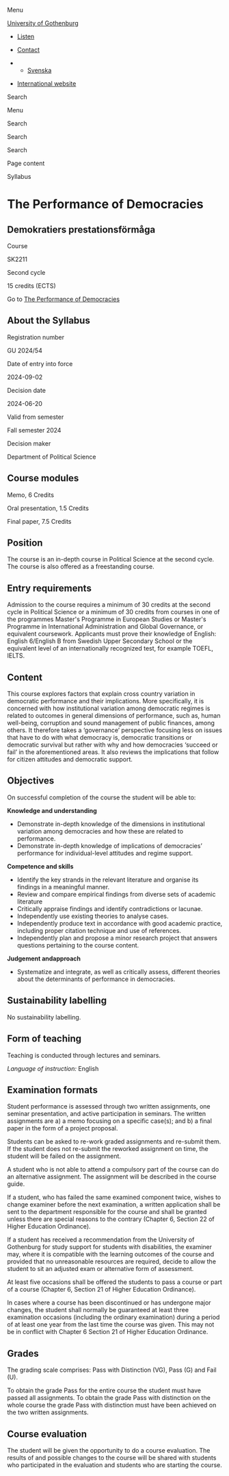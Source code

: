 Menu

[University of Gothenburg](/en)

- [Listen](//app-eu.readspeaker.com/cgi-bin/rsent?customerid=9467&lang=en_uk&readclass=region--content&url=https%3A%2F%2Fwww.gu.se%2Fen%2Fstudy-gothenburg%2Fthe-performance-of-democracies-sk2211%2Fsyllabus%2F303ceb63-2991-11ef-a2a0-4c1db4504bb5 "Listen with ReadSpeaker")

- [Contact](/en/contact)

- - [Svenska](/studera/hitta-utbildning/demokratiers-prestationsformaga-sk2211/kursplan/303ceb63-2991-11ef-a2a0-4c1db4504bb5)
- [International website](/en/study-gothenburg/the-performance-of-democracies-sk2211/syllabus/303ceb63-2991-11ef-a2a0-4c1db4504bb5)

Search


Menu


Search


Search

Search

Page content

Syllabus


# The Performance of Democracies

## Demokratiers prestationsförmåga

Course


SK2211


Second cycle


15 credits (ECTS)


Go to
[The Performance of Democracies](/en/study-gothenburg/the-performance-of-democracies-sk2211)

## About the Syllabus

Registration number


GU 2024/54


Date of entry into force


2024-09-02


Decision date


2024-06-20


Valid from semester


Fall semester 2024


Decision maker


Department of Political Science


## Course modules

Memo, 6 Credits


Oral presentation, 1.5 Credits


Final paper, 7.5 Credits


## Position

The course is an in-depth course in Political Science at the second cycle. The course is also offered as a freestanding course.

## Entry requirements

Admission to the course requires a minimum of 30 credits at the second cycle in Political Science or a minimum of 30 credits from courses in one of the programmes Master's Programme in European Studies or Master's Programme in International Administration and Global Governance, or equivalent coursework. Applicants must prove their knowledge of English: English 6/English B from Swedish Upper Secondary School or the equivalent level of an internationally recognized test, for example TOEFL, IELTS.

## Content

This course explores factors that explain cross country variation in democratic performance and their implications. More specifically, it is concerned with how institutional variation among democratic regimes is related to outcomes in general dimensions of performance, such as, human well-being, corruption and sound management of public finances, among others. It therefore takes a ‘governance’ perspective focusing less on issues that have to do with what democracy is, democratic transitions or democratic survival but rather with why and how democracies ‘succeed or fail’ in the aforementioned areas. It also reviews the implications that follow for citizen attitudes and democratic support.

## Objectives

On successful completion of the course the student will be able to:

**Knowledge and understanding**

- Demonstrate in-depth knowledge of the dimensions in institutional variation among democracies and how these are related to performance.
- Demonstrate in-depth knowledge of implications of democracies’ performance for individual-level attitudes and regime support.

**Competence and skills**

- Identify the key strands in the relevant literature and organise its findings in a meaningful manner.
- Review and compare empirical findings from diverse sets of academic literature
- Critically appraise findings and identify contradictions or lacunae.
- Independently use existing theories to analyse cases.
- Independently produce text in accordance with good academic practice, including proper citation technique and use of references.
- Independently plan and propose a minor research project that answers questions pertaining to the course content.

**Judgement andapproach**

- Systematize and integrate, as well as critically assess, different theories about the determinants of performance in democracies.

## Sustainability labelling

No sustainability labelling.


## Form of teaching

Teaching is conducted through lectures and seminars.

_Language of instruction:_ English

## Examination formats

Student performance is assessed through two written assignments, one seminar presentation, and active participation in seminars. The written assignments are a) a memo focusing on a specific case(s); and b) a final paper in the form of a project proposal.

Students can be asked to re-work graded assignments and re-submit them. If the student does not re-submit the reworked assignment on time, the student will be failed on the assignment.

A student who is not able to attend a compulsory part of the course can do an alternative assignment. The assignment will be described in the course guide.

If a student, who has failed the same examined component twice, wishes to change examiner before the next examination, a written application shall be sent to the department responsible for the course and shall be granted unless there are special reasons to the contrary (Chapter 6, Section 22 of Higher Education Ordinance).

If a student has received a recommendation from the University of Gothenburg for study support for students with disabilities, the examiner may, where it is compatible with the learning outcomes of the course and provided that no unreasonable resources are required, decide to allow the student to sit an adjusted exam or alternative form of assessment.

At least five occasions shall be offered the students to pass a course or part of a course (Chapter 6, Section 21 of Higher Education Ordinance).

In cases where a course has been discontinued or has undergone major changes, the student shall normally be guaranteed at least three examination occasions (including the ordinary examination) during a period of at least one year from the last time the course was given. This may not be in conflict with Chapter 6 Section 21 of Higher Education Ordinance.

## Grades

The grading scale comprises: Pass with Distinction (VG), Pass (G) and Fail (U).

To obtain the grade Pass for the entire course the student must have passed all assignments. To obtain the grade Pass with distinction on the whole course the grade Pass with distinction must have been achieved on the two written assignments.

## Course evaluation

The student will be given the opportunity to do a course evaluation. The results of and possible changes to the course will be shared with students who participated in the evaluation and students who are starting the course.